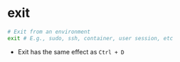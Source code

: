 # exit

```bash
# Exit from an environment
exit # E.g., sudo, ssh, container, user session, etc
```

- Exit has the same effect as `Ctrl + D`
